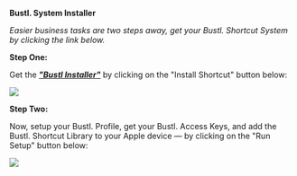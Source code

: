 **Bustl. System Installer**

  


_Easier business tasks are two steps away, get your Bustl. Shortcut System by clicking the link below._

**Step One:**  
  
Get the [ **_"Bustl Installer"_**](https://www.icloud.com/shortcuts/2d021a05c83b4061869f70cd8ee08b08) by clicking on the "Install Shortcut" button below:

  


[ ![](https://i.imgur.com/9JNqwPt.png)](shortcuts://shortcuts/2d021a05c83b4061869f70cd8ee08b08)

  


  


**Step Two:**  
  
Now, setup your Bustl. Profile, get your Bustl. Access Keys, and add the Bustl. Shortcut Library to your Apple device — by clicking on the "Run Setup" button below:

  


![](https://i.imgur.com/ZfrIlL4.jpg)

  


  

